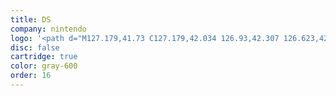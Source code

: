```yaml
---
title: DS
company: nintendo
logo: '<path d="M127.179,41.73 C127.179,42.034 126.93,42.307 126.623,42.307 L115.985,42.307 C115.675,42.307 115.426,42.034 115.426,41.73 L115.426,34.044 C115.426,33.741 115.675,33.498 115.985,33.498 L126.623,33.498 C126.93,33.498 127.179,33.741 127.179,34.044 L127.179,41.73 Z M126.717,31.189 L115.888,31.189 C114.32,31.189 113.041,32.465 113.041,34.044 L113.041,41.76 C113.041,43.31 114.32,44.616 115.888,44.616 L126.717,44.616 C128.288,44.616 129.564,43.31 129.564,41.76 L129.564,34.044 C129.564,32.465 128.288,31.189 126.717,31.189 Z M2.485,19.645 C2.485,19.645 2.485,29.427 2.485,29.579 C2.354,29.579 0.134,29.579 0,29.579 C0,29.427 0,16.304 0,16.152 C0.14,16.152 2.06,16.152 2.123,16.152 L12.188,25.934 C12.188,25.934 12.188,16.304 12.188,16.152 C12.324,16.152 14.177,16.152 14.177,16.152 C14.177,16.152 14.53,16.152 14.639,16.152 C14.639,16.304 14.639,29.427 14.639,29.579 C14.505,29.579 12.765,29.579 12.698,29.579 L2.485,19.645 L2.485,19.645 Z M27.398,19.645 C27.398,19.645 27.398,29.427 27.398,29.579 C27.264,29.579 25.049,29.579 24.913,29.579 C24.913,29.427 24.913,16.304 24.913,16.152 C25.052,16.152 26.969,16.152 27.033,16.152 L37.097,25.934 C37.097,25.934 37.097,16.304 37.097,16.152 C37.234,16.152 39.09,16.152 39.09,16.152 C39.09,16.152 39.445,16.152 39.552,16.152 C39.552,16.304 39.552,29.427 39.552,29.579 C39.415,29.579 37.677,29.579 37.611,29.579 L27.398,19.645 L27.398,19.645 Z M79.03,19.645 C79.03,19.645 79.03,29.427 79.03,29.579 C78.894,29.579 76.682,29.579 76.546,29.579 C76.546,29.427 76.546,16.304 76.546,16.152 C76.685,16.152 78.605,16.152 78.666,16.152 L88.73,25.934 C88.73,25.934 88.73,16.304 88.73,16.152 C88.867,16.152 90.723,16.152 90.723,16.152 C90.723,16.152 91.078,16.152 91.185,16.152 C91.185,16.304 91.185,29.427 91.185,29.579 C91.048,29.579 89.31,29.579 89.246,29.579 L79.03,19.645 L79.03,19.645 Z M20.557,16.152 C20.557,16.152 20.909,16.152 21.015,16.152 C21.015,16.304 21.015,29.427 21.015,29.579 C20.885,29.579 18.664,29.579 18.53,29.579 C18.53,29.427 18.53,16.304 18.53,16.152 C18.667,16.152 20.557,16.152 20.557,16.152 L20.557,16.152 Z M56.475,16.152 C56.475,16.152 56.821,16.152 56.931,16.152 C56.931,16.274 56.931,18.339 56.931,18.461 C56.785,18.461 50.94,18.461 50.94,18.461 C50.94,18.461 50.94,29.427 50.94,29.579 C50.807,29.579 48.492,29.579 48.358,29.579 C48.358,29.427 48.358,18.461 48.358,18.461 C48.358,18.461 42.514,18.461 42.368,18.461 C42.368,18.339 42.368,16.274 42.368,16.152 C42.517,16.152 56.475,16.152 56.475,16.152 L56.475,16.152 Z M72.393,16.152 C72.393,16.152 72.751,16.152 72.858,16.152 C72.858,16.274 72.858,18.339 72.858,18.461 C72.715,18.461 62.207,18.461 62.207,18.461 L62.207,21.468 C62.207,21.468 70.306,21.468 70.446,21.468 C70.446,21.62 70.446,23.625 70.446,23.777 C70.306,23.777 62.207,23.777 62.207,23.777 L62.207,27.27 C62.207,27.27 72.715,27.27 72.858,27.27 C72.858,27.392 72.858,29.427 72.858,29.579 C72.715,29.579 59.89,29.579 59.747,29.579 C59.747,29.427 59.747,16.304 59.747,16.152 C59.89,16.152 72.393,16.152 72.393,16.152 L72.393,16.152 Z M105,27.27 L97.369,27.27 L97.369,18.461 L105,18.461 C107.388,18.461 108.236,20.83 108.236,22.865 C108.236,24.87 107.388,27.27 105,27.27 Z M109.077,18.127 C108.105,16.82 106.668,16.152 104.93,16.152 C104.93,16.152 95.118,16.152 94.973,16.152 C94.973,16.304 94.973,29.427 94.973,29.579 C95.118,29.579 104.93,29.579 104.93,29.579 C106.668,29.579 108.105,28.88 109.077,27.604 C109.988,26.42 110.471,24.779 110.471,22.865 C110.471,20.952 109.988,19.311 109.077,18.127 Z M127.179,26.723 C127.179,26.997 126.93,27.27 126.623,27.27 L115.985,27.27 C115.675,27.27 115.426,26.997 115.426,26.723 L115.426,19.007 C115.426,18.704 115.675,18.461 115.985,18.461 L126.623,18.461 C126.93,18.461 127.179,18.704 127.179,19.007 L127.179,26.723 Z M126.717,16.152 L115.888,16.152 C114.32,16.152 113.041,17.428 113.041,19.007 L113.041,26.723 C113.041,28.303 114.32,29.579 115.888,29.579 L126.717,29.579 C128.288,29.579 129.564,28.303 129.564,26.723 L129.564,19.007 C129.564,17.428 128.288,16.152 126.717,16.152 Z M171.828,38.935 C174.404,39.968 179.845,40.788 184.092,40.788 C188.739,40.788 190.662,39.209 190.662,37.204 C190.662,35.381 188.876,34.348 183.745,32.465 C176.883,29.943 171.849,27.939 171.849,23.412 C171.849,18.764 177.907,16 187.138,16 C192.096,16 193.797,16.304 196.944,16.881 L196.969,21.316 C193.876,20.739 191.136,19.737 186.88,19.737 C182.318,19.737 180.373,21.195 180.373,22.683 C180.373,24.84 183.369,25.873 188.621,27.756 C195.933,30.369 200,32.374 200,36.778 C200,41.335 194.906,44.616 183.417,44.616 C178.7,44.616 175.446,44.312 171.828,43.705 L171.828,38.935 L171.828,38.935 Z M147.374,19.919 L141.906,19.919 L141.906,40.636 L147.374,40.636 C155.767,40.636 161.062,37.021 161.062,30.308 C161.062,23.595 155.767,19.919 147.374,19.919 Z M162.05,42.55 C159.346,43.765 154.23,44.555 149.759,44.555 L132.668,44.555 L132.668,16.061 L149.759,16.061 C154.23,16.061 159.346,16.851 162.056,18.066 C168.638,21.043 170.783,25.812 170.783,30.308 C170.783,34.804 168.657,39.573 162.05,42.55 Z" />'
disc: false
cartridge: true
color: gray-600
order: 16
---
```

